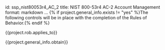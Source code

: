 id: ssp_nist80053r4_AC_2
title: NIST 800-53r4 AC-2 Account Management
format: markdown
...
{% if project.general_info.exists != "yes" %}The following controls will be in place with the completion of the Rules of Behavior.{% endif %}

{{project.rob.applies_to}}

{{project.general_info.obtain}}
